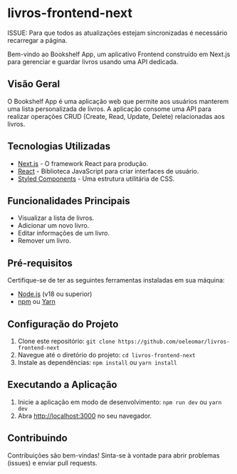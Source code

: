 # livros-frontend-next

ISSUE: Para que todos as atualizações estejam sincronizadas é necessário recarregar a página. 

Bem-vindo ao Bookshelf App, um aplicativo Frontend construído em Next.js para gerenciar e guardar livros usando uma API dedicada.

## Visão Geral

O Bookshelf App é uma aplicação web que permite aos usuários manterem uma lista personalizada de livros. A aplicação consome uma API para realizar operações CRUD (Create, Read, Update, Delete) relacionadas aos livros.

## Tecnologias Utilizadas

- [Next.js](https://nextjs.org/) - O framework React para produção.
- [React](https://reactjs.org/) - Biblioteca JavaScript para criar interfaces de usuário.
- [Styled Components](https://styled-components.com/) - Uma estrutura utilitária de CSS.

## Funcionalidades Principais

- Visualizar a lista de livros.
- Adicionar um novo livro.
- Editar informações de um livro.
- Remover um livro.

## Pré-requisitos

Certifique-se de ter as seguintes ferramentas instaladas em sua máquina:

- [Node.js](https://nodejs.org/) (v18 ou superior)
- [npm](https://www.npmjs.com/) ou [Yarn](https://yarnpkg.com/)

## Configuração do Projeto

1. Clone este repositório: `git clone https://github.com/oeleomar/livros-frontend-next`
2. Navegue até o diretório do projeto: `cd livros-frontend-next`
3. Instale as dependências: `npm install` ou `yarn install`

## Executando a Aplicação

1. Inicie a aplicação em modo de desenvolvimento: `npm run dev` ou `yarn dev`
2. Abra [http://localhost:3000](http://localhost:3000) no seu navegador.

## Contribuindo

Contribuições são bem-vindas! Sinta-se à vontade para abrir problemas (issues) e enviar pull requests.



